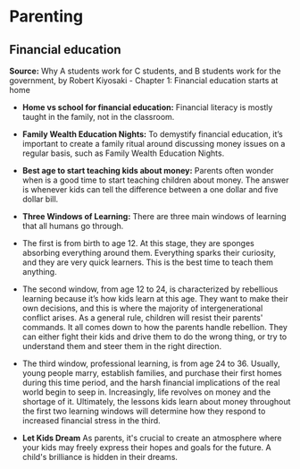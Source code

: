 # Parenting

## Financial education

**Source:** Why A students work for C students, and B students work for the government, by Robert Kiyosaki - Chapter 1: Financial education starts at home

- **Home vs school for financial education:** Financial literacy is mostly taught in the family, not in the classroom.
- **Family Wealth Education Nights:** To demystify financial education, it’s important to create a family ritual around discussing money issues on a regular basis, such as Family Wealth Education Nights.
- **Best age to start teaching kids about money:** Parents often wonder when is a good time to start teaching children about money. The answer is whenever kids can tell the difference between a one dollar and five dollar bill.
- **Three Windows of Learning:** There are three main windows of learning that all humans go through. 

- The first is from birth to age 12. At this stage, they are sponges absorbing everything around them. Everything sparks their curiosity, and they are very quick learners. This is the best time to teach them anything. 
- The second window, from age 12 to 24, is characterized by rebellious learning because it’s how kids learn at this age. They want to make their own decisions, and this is where the majority of intergenerational conflict arises. As a general rule, children will resist their parents' commands. It all comes down to how the parents handle rebellion. They can either fight their kids and drive them to do the wrong thing, or try to understand them and steer them in the right direction.
- The third window, professional learning, is from age 24 to 36. Usually, young people marry, establish families, and purchase their first homes during this time period, and the harsh financial implications of the real world begin to seep in. Increasingly, life revolves on money and the shortage of it. Ultimately, the lessons kids learn about money throughout the first two learning windows will determine how they respond to increased financial stress in the third.

- **Let Kids Dream** As parents, it's crucial to create an atmosphere where your kids may freely express their hopes and goals for the future. A child's brilliance is hidden in their dreams.